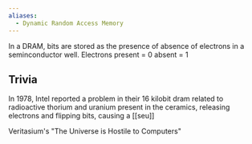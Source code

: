 ```yaml
---
aliases:
  - Dynamic Random Access Memory
---
```

In a DRAM, bits are stored as the presence of absence of electrons in a seminconductor well. 
Electrons present = 0
absent = 1

## Trivia

In 1978, Intel reported a problem in their 16 kilobit dram related to radioactive thorium and uranium present in the ceramics, releasing electrons and flipping bits, causing a [[seu]] 

Veritasium's "The Universe is Hostile to Computers" 